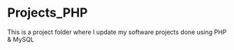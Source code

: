 # Projects_PHP
This is a project folder where I update my software projects done using PHP &amp; MySQL
